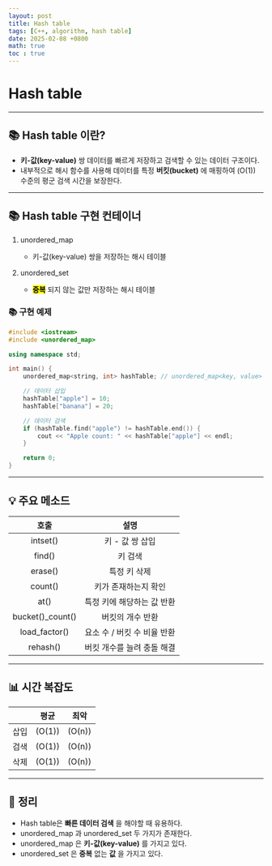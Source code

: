 ```yaml
---
layout: post
title: Hash table
tags: [C++, algorithm, hash table]
date: 2025-02-08 +0800
math: true
toc : true
---
```



# Hash table


****

## 📚 Hash table 이란?
- **키-값(key-value)** 쌍 데이터를 빠르게 저장하고 검색할 수 있는 데이터 구조이다.
- 내부적으로 해시 함수를 사용해 데이터를 특정 **버킷(bucket)** 에 매핑하여 \(O(1\)) 수준의 평군 검색 시간을 보장한다.


****


## 📚 Hash table 구현 컨테이너

1. unordered_map
   - 키-값(key-value) 쌍을 저장하는 해시 테이블

2. unordered_set
   - **<mark>중복</mark>** 되지 않는 값만 저장하는 해시 테이블


### 📚 구현 예제

```cpp
#include <iostream>
#include <unordered_map>

using namespace std;

int main() {
    unordered_map<string, int> hashTable; // unordered_map<key, value> 변수명;

    // 데이터 삽입
    hashTable["apple"] = 10;
    hashTable["banana"] = 20;

    // 데이터 검색
    if (hashTable.find("apple") != hashTable.end()) {
        cout << "Apple count: " << hashTable["apple"] << endl;
    }

    return 0;
}
```


****


## 💡 주요 메소드

|호출|설명| 
|:-------:|:-------:|
|intset()| 키 - 값 쌍 삽입|
|find()| 키 검색 |
|erase()| 특정 키 삭제|
|count()| 키가 존재하는지 확인|
|at()| 특정 키에 해당하는 값 반환|
|bucket()_count()| 버킷의 개수 반환|
|load_factor()| 요소 수 / 버킷 수 비율 반환|
|rehash()| 버킷 개수를 늘려 충돌 해결|



****


## 📊 시간 복잡도


||평균|최악|
|-----|-----|-----|
|삽입|\(O(1\))|\(O(n\))|
|검색|\(O(1\))|\(O(n\))|
|삭제|\(O(1\))|\(O(n\))|


****


## 📌 정리

- Hash table은 **빠른 데이터 검색** 을 해야할 때 유용하다.
- unordered_map 과 unordered_set 두 가지가 존재한다.
- unordered_map 은 **키-값(key-value)** 를 가지고 있다.
- unordered_set 은 **중복** 없는 **값** 을 가지고 있다.